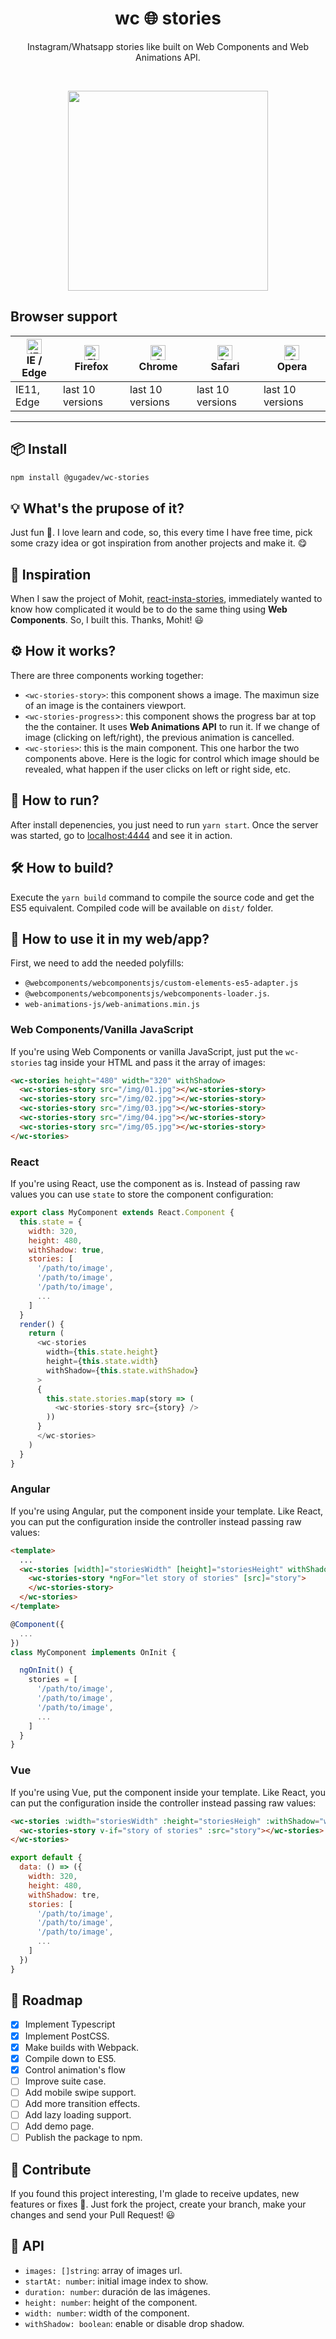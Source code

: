 <h1 align="center">wc 🌐 stories</h1>

<p align="center">
Instagram/Whatsapp stories like built on Web Components and Web Animations API.
</p>

<br />

<p align="center">
  <img height="320" src="https://i.imgur.com/IOnigkm.gif">
</p>

## Browser support

| [<img src="https://raw.githubusercontent.com/alrra/browser-logos/master/src/edge/edge_48x48.png" alt="IE / Edge" width="24px" height="24px" />](http://godban.github.io/browsers-support-badges/)</br>IE / Edge | [<img src="https://raw.githubusercontent.com/alrra/browser-logos/master/src/firefox/firefox_48x48.png" alt="Firefox" width="24px" height="24px" />](http://godban.github.io/browsers-support-badges/)</br>Firefox | [<img src="https://raw.githubusercontent.com/alrra/browser-logos/master/src/chrome/chrome_48x48.png" alt="Chrome" width="24px" height="24px" />](http://godban.github.io/browsers-support-badges/)</br>Chrome | [<img src="https://raw.githubusercontent.com/alrra/browser-logos/master/src/safari/safari_48x48.png" alt="Safari" width="24px" height="24px" />](http://godban.github.io/browsers-support-badges/)</br>Safari | [<img src="https://raw.githubusercontent.com/alrra/browser-logos/master/src/opera/opera_48x48.png" alt="Opera" width="24px" height="24px" />](http://godban.github.io/browsers-support-badges/)</br>Opera |
| --------- | --------- | --------- | --------- | --------- |
| IE11, Edge| last 10 versions| last 10 versions| last 10 versions| last 10 versions

---

## 📦 Install

```bash
npm install @gugadev/wc-stories
```

## 💡 What's the prupose of it?

Just fun 🙂. I love learn and code, so, this every time I have free time, pick some crazy idea or got inspiration from another projects and make it. 😋

## 🦄 Inspiration

When I saw the project of Mohit, [react-insta-stories](https://github.com/mohitk05/react-insta-stories), immediately wanted to know how complicated it would be to do the same thing using **Web Components**. So, I built this. Thanks, Mohit! 😃 

## ⚙️ How it works?

There are three components working together:

- `<wc-stories-story>`: this component shows a image. The maximun size of an image is the containers viewport.
- `<wc-stories-progress`>: this component shows the progress bar at top the the container. It uses **Web Animations API** to run it. If we change of image (clicking on left/right), the previous animation is cancelled.
- `<wc-stories>`: this is the main component. This one harbor the two components above. Here is the logic for control which image should be revealed, what happen if the user
clicks on left or right side, etc.

## 🚀 How to run?

After install depenencies, you just need to run `yarn start`. Once the server was started, go to [localhost:4444](http://127.0.0.1:4444) and see it in action.

## 🛠️ How to build?

Execute the `yarn build` command to compile the source code and get the ES5 equivalent. Compiled code will be available on `dist/` folder.

## 🙋 How to use it in my web/app?

First, we need to add the needed polyfills:

- `@webcomponents/webcomponentsjs/custom-elements-es5-adapter.js`
- `@webcomponents/webcomponentsjs/webcomponents-loader.js`.
- `web-animations-js/web-animations.min.js`

### Web Components/Vanilla JavaScript
If you're using Web Components or vanilla JavaScript, just put the `wc-stories` tag inside your HTML and pass it the array of images:

```html
<wc-stories height="480" width="320" withShadow>
  <wc-stories-story src="/img/01.jpg"></wc-stories-story>
  <wc-stories-story src="/img/02.jpg"></wc-stories-story>
  <wc-stories-story src="/img/03.jpg"></wc-stories-story>
  <wc-stories-story src="/img/04.jpg"></wc-stories-story>
  <wc-stories-story src="/img/05.jpg"></wc-stories-story>
</wc-stories>
```

### React

If you're using React, use the component as is. Instead of passing raw values you can use `state` to
store the component configuration:

```javascript
export class MyComponent extends React.Component {
  this.state = {
    width: 320,
    height: 480,
    withShadow: true,
    stories: [
      '/path/to/image',
      '/path/to/image',
      '/path/to/image',
      ...
    ]
  }
  render() {
    return (
      <wc-stories
        width={this.state.height}
        height={this.state.width}
        withShadow={this.state.withShadow}
      >
      {
        this.state.stories.map(story => (
          <wc-stories-story src={story} />
        ))
      }
      </wc-stories>
    )
  }
}
```

### Angular

If you're using Angular, put the component inside your template. Like React, you can put the configuration inside the controller instead passing raw values:

```html
<template>
  ...
  <wc-stories [width]="storiesWidth" [height]="storiesHeight" withShadow>
    <wc-stories-story *ngFor="let story of stories" [src]="story">
    </wc-stories-story>
  </wc-stories>
</template>
```

```typescript
@Component({
  ...
})
class MyComponent implements OnInit {

  ngOnInit() {
    stories = [
      '/path/to/image',
      '/path/to/image',
      '/path/to/image',
      ...
    ]
  }
}
```

###  Vue

If you're using Vue, put the component inside your template. Like React, you can put the configuration inside the controller instead passing raw values:

```html
<wc-stories :width="storiesWidth" :height="storiesHeigh" :withShadow="withShadow">
  <wc-stories-story v-if="story of stories" :src="story"></wc-stories>
</wc-stories>
```

```javascript
export default {
  data: () => ({
    width: 320,
    height: 480,
    withShadow: tre,
    stories: [
      '/path/to/image',
      '/path/to/image',
      '/path/to/image',
      ...
    ]
  })
}
```

## 🚧 Roadmap

- [x] Implement Typescript
- [x] Implement PostCSS.
- [x] Make builds with Webpack.
- [x] Compile down to ES5.
- [x] Control animation's flow
- [ ] Improve suite case.
- [ ] Add mobile swipe support.
- [ ] Add more transition effects.
- [ ] Add lazy loading support.
- [ ] Add demo page.
- [ ] Publish the package to npm.

## 🙌 Contribute

If you found this project interesting, I'm glade to
receive updates, new features or fixes 🙂. Just
fork the project, create your branch, make your changes
and send your Pull Request! 😃

## 📖 API

- `images: []string`: array of images url.
- `startAt: number`: initial image index to show.
- `duration: number`: duración de las imágenes.
- `height: number`: height of the component.
- `width: number`: width of the component.
- `withShadow: boolean`: enable or disable drop shadow.
